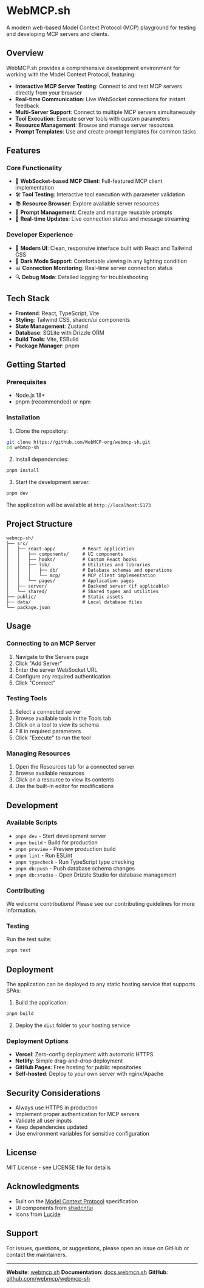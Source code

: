 # WebMCP.sh

A modern web-based Model Context Protocol (MCP) playground for testing and developing MCP servers and clients.

## Overview

WebMCP.sh provides a comprehensive development environment for working with the Model Context Protocol, featuring:

- **Interactive MCP Server Testing**: Connect to and test MCP servers directly from your browser
- **Real-time Communication**: Live WebSocket connections for instant feedback
- **Multi-Server Support**: Connect to multiple MCP servers simultaneously
- **Tool Execution**: Execute server tools with custom parameters
- **Resource Management**: Browse and manage server resources
- **Prompt Templates**: Use and create prompt templates for common tasks

## Features

### Core Functionality
- 🔌 **WebSocket-based MCP Client**: Full-featured MCP client implementation
- 🛠️ **Tool Testing**: Interactive tool execution with parameter validation
- 📚 **Resource Browser**: Explore available server resources
- 📝 **Prompt Management**: Create and manage reusable prompts
- 🔄 **Real-time Updates**: Live connection status and message streaming

### Developer Experience
- 🎨 **Modern UI**: Clean, responsive interface built with React and Tailwind CSS
- 🌙 **Dark Mode Support**: Comfortable viewing in any lighting condition
- 📊 **Connection Monitoring**: Real-time server connection status
- 🔍 **Debug Mode**: Detailed logging for troubleshooting

## Tech Stack

- **Frontend**: React, TypeScript, Vite
- **Styling**: Tailwind CSS, shadcn/ui components
- **State Management**: Zustand
- **Database**: SQLite with Drizzle ORM
- **Build Tools**: Vite, ESBuild
- **Package Manager**: pnpm

## Getting Started

### Prerequisites

- Node.js 18+
- pnpm (recommended) or npm

### Installation

1. Clone the repository:
```bash
git clone https://github.com/WebMCP-org/webmcp-sh.git
cd webmcp-sh
```

2. Install dependencies:
```bash
pnpm install
```

3. Start the development server:
```bash
pnpm dev
```

The application will be available at `http://localhost:5173`

## Project Structure

```
webmcp-sh/
├── src/
│   ├── react-app/          # React application
│   │   ├── components/     # UI components
│   │   ├── hooks/          # Custom React hooks
│   │   ├── lib/            # Utilities and libraries
│   │   │   ├── db/         # Database schemas and operations
│   │   │   └── mcp/        # MCP client implementation
│   │   └── pages/          # Application pages
│   ├── server/             # Backend server (if applicable)
│   └── shared/             # Shared types and utilities
├── public/                 # Static assets
├── data/                   # Local database files
└── package.json
```

## Usage

### Connecting to an MCP Server

1. Navigate to the Servers page
2. Click "Add Server"
3. Enter the server WebSocket URL
4. Configure any required authentication
5. Click "Connect"

### Testing Tools

1. Select a connected server
2. Browse available tools in the Tools tab
3. Click on a tool to view its schema
4. Fill in required parameters
5. Click "Execute" to run the tool

### Managing Resources

1. Open the Resources tab for a connected server
2. Browse available resources
3. Click on a resource to view its contents
4. Use the built-in editor for modifications

## Development

### Available Scripts

- `pnpm dev` - Start development server
- `pnpm build` - Build for production
- `pnpm preview` - Preview production build
- `pnpm lint` - Run ESLint
- `pnpm typecheck` - Run TypeScript type checking
- `pnpm db:push` - Push database schema changes
- `pnpm db:studio` - Open Drizzle Studio for database management

### Contributing

We welcome contributions! Please see our contributing guidelines for more information.

### Testing

Run the test suite:
```bash
pnpm test
```

## Deployment

The application can be deployed to any static hosting service that supports SPAs:

1. Build the application:
```bash
pnpm build
```

2. Deploy the `dist` folder to your hosting service

### Deployment Options

- **Vercel**: Zero-config deployment with automatic HTTPS
- **Netlify**: Simple drag-and-drop deployment
- **GitHub Pages**: Free hosting for public repositories
- **Self-hosted**: Deploy to your own server with nginx/Apache

## Security Considerations

- Always use HTTPS in production
- Implement proper authentication for MCP servers
- Validate all user inputs
- Keep dependencies updated
- Use environment variables for sensitive configuration

## License

MIT License - see LICENSE file for details

## Acknowledgments

- Built on the [Model Context Protocol](https://modelcontextprotocol.io) specification
- UI components from [shadcn/ui](https://ui.shadcn.com)
- Icons from [Lucide](https://lucide.dev)

## Support

For issues, questions, or suggestions, please open an issue on GitHub or contact the maintainers.

---

**Website**: [webmcp.sh](https://webmcp.sh)
**Documentation**: [docs.webmcp.sh](https://docs.webmcp.sh)
**GitHub**: [github.com/webmcp/webmcp-sh](https://github.com/webmcp/webmcp-sh)
